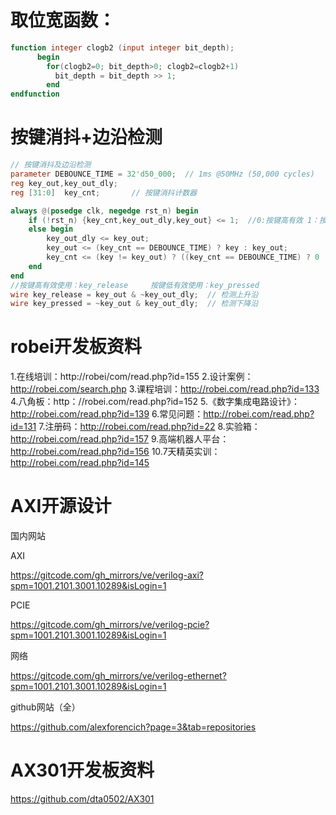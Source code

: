 # 取位宽函数：

```verilog
function integer clogb2 (input integer bit_depth);              
	  begin                                                           
	    for(clogb2=0; bit_depth>0; clogb2=clogb2+1)                   
	      bit_depth = bit_depth >> 1;                                 
	    end                                                           
endfunction  
```



# 按键消抖+边沿检测

```Verilog
// 按键消抖及边沿检测
parameter DEBOUNCE_TIME = 32'd50_000;  // 1ms @50MHz (50,000 cycles)
reg key_out,key_out_dly;
reg [31:0]  key_cnt;       // 按键消抖计数器

always @(posedge clk, negedge rst_n) begin
	if (!rst_n) {key_cnt,key_out_dly,key_out} <= 1;  //0:按键高有效 1：按键低有效 
    else begin
        key_out_dly <= key_out;
        key_out <= (key_cnt == DEBOUNCE_TIME) ? key : key_out;
        key_cnt <= (key != key_out) ? ((key_cnt == DEBOUNCE_TIME) ? 0 : key_cnt + 1) : 0;
    end
end
//按键高有效使用：key_release     按键低有效使用：key_pressed
wire key_release = key_out & ~key_out_dly;  // 检测上升沿
wire key_pressed = ~key_out & key_out_dly;  // 检测下降沿
```







# robei开发板资料

1.在线培训：http://robei/com/read.php?id=155
2.设计案例：http://robei.com/search.php
3.课程培训：http://robei.com/read.php?id=133
4.八角板：http：//robei.com/read.php?id=152
5.《数字集成电路设计》：http://robei.com/read.php?id=139
6.常见问题：http://robei.com/read.php?id=131
7.注册码：http://robei.com/read.php?id=22
8.实验箱：http://robei.com/read.php?id=157
9.高端机器人平台：http://robei.com/read.php?id=156
10.7天精英实训：http://robei.com/read.php?id=145 



# AXI开源设计

国内网站 

AXI

https://gitcode.com/gh_mirrors/ve/verilog-axi?spm=1001.2101.3001.10289&isLogin=1

PCIE

https://gitcode.com/gh_mirrors/ve/verilog-pcie?spm=1001.2101.3001.10289&isLogin=1

网络

https://gitcode.com/gh_mirrors/ve/verilog-ethernet?spm=1001.2101.3001.10289&isLogin=1

github网站（全）

https://github.com/alexforencich?page=3&tab=repositories



# AX301开发板资料

https://github.com/dta0502/AX301



